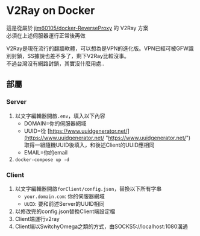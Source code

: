 # V2Ray on Docker

這是從屬於 [jim60105/docker-ReverseProxy](https://github.com/jim60105/docker-ReverseProxy) 的 V2Ray 方案\
必須在上述伺服器運行正常後再做

V2Ray是現在流行的翻牆軟體，可以想為是VPN的進化版。VPN已經可被GFW識別封鎖，SS據說也差不多了，剩下V2Ray比較沒事。\
不過台灣沒有網路封鎖，其實沒什麼用處..

## 部屬
### Server
1. 以文字編輯器開啟`.env`，填入以下內容
	* DOMAIN=你的伺服器網域
	* UUID=從 [https://www.uuidgenerator.net/](https://www.uuidgenerator.net/ "https://www.uuidgenerator.net/") 取得一組隨機UUID後填入，和後述Client的UUID應相同
	* EMAIL=你的email
1. `docker-compose up -d`
### Client
1. 以文字編輯器開啟`forClient/config.json`，替換以下所有字串
	* `your.domain.com`: 你的伺服器網域
	* `UUID`: 要和前述Server的UUID相同
1. 以修改完的config.json替換Client端設定檔
1. Client端運行v2ray
1. Client端以SwitchyOmega之類的方式，由SOCKS5://localhost:1080溝通
